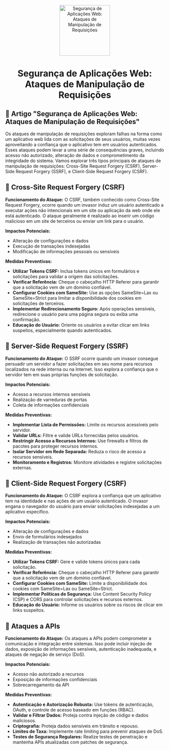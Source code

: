 <p align="center">
  <a href="SUA_URL_DE_IMAGEM">
    <img src="./images/guia.png" alt="Segurança de Aplicações Web: Ataques de Manipulação de Requisições" width="160" height="160">
  </a>
  <h1 align="center">Segurança de Aplicações Web: Ataques de Manipulação de Requisições</h1>
</p>

## :dart: Artigo "Segurança de Aplicações Web: Ataques de Manipulação de Requisições"

Os ataques de manipulação de requisições exploram falhas na forma como um aplicativo web lida com as solicitações de seus usuários, muitas vezes aproveitando a confiança que o aplicativo tem em usuários autenticados. Esses ataques podem levar a uma série de consequências graves, incluindo acesso não autorizado, alteração de dados e comprometimento da integridade do sistema. Vamos explorar três tipos principais de ataques de manipulação de requisições: Cross-Site Request Forgery (CSRF), Server-Side Request Forgery (SSRF), e Client-Side Request Forgery (CSRF).

## :dart: Cross-Site Request Forgery (CSRF)

**Funcionamento do Ataque:**
O CSRF, também conhecido como Cross-Site Request Forgery, ocorre quando um invasor induz um usuário autenticado a executar ações não intencionais em um site ou aplicação da web onde ele está autenticado. O ataque geralmente é realizado ao inserir um código malicioso em um site de terceiros ou enviar um link para o usuário.

**Impactos Potenciais:**
- Alteração de configurações e dados
- Execução de transações indesejadas
- Modificação de informações pessoais ou sensíveis

**Medidas Preventivas:**
- **Utilizar Tokens CSRF:** Inclua tokens únicos em formulários e solicitações para validar a origem das solicitações.
- **Verificar Referência:** Cheque o cabeçalho HTTP Referer para garantir que a solicitação vem de um domínio confiável.
- **Configurar Cookies com SameSite:** Use as opções SameSite=Lax ou SameSite=Strict para limitar a disponibilidade dos cookies em solicitações de terceiros.
- **Implementar Redirecionamento Seguro:** Após operações sensíveis, redirecione o usuário para uma página segura ou exiba uma confirmação.
- **Educação do Usuário:** Oriente os usuários a evitar clicar em links suspeitos, especialmente quando autenticados.

## :dart: Server-Side Request Forgery (SSRF)

**Funcionamento do Ataque:**
O SSRF ocorre quando um invasor consegue persuadir um servidor a fazer solicitações em seu nome para recursos localizados na rede interna ou na Internet. Isso explora a confiança que o servidor tem em suas próprias funções de solicitação.

**Impactos Potenciais:**
- Acesso a recursos internos sensíveis
- Realização de varreduras de portas
- Coleta de informações confidenciais

**Medidas Preventivas:**
- **Implementar Lista de Permissões:** Limite os recursos acessíveis pelo servidor.
- **Validar URLs:** Filtre e valide URLs fornecidas pelos usuários.
- **Restringir Acesso a Recursos Internos:** Use firewalls e filtros de pacotes para proteger recursos internos.
- **Isolar Servidor em Rede Separada:** Reduza o risco de acesso a recursos sensíveis.
- **Monitoramento e Registros:** Monitore atividades e registre solicitações externas.

## :dart: Client-Side Request Forgery (CSRF)

**Funcionamento do Ataque:**
O CSRF explora a confiança que um aplicativo tem na identidade e nas ações de um usuário autenticado. O invasor engana o navegador do usuário para enviar solicitações indesejadas a um aplicativo específico.

**Impactos Potenciais:**
- Alteração de configurações e dados
- Envio de formulários indesejados
- Realização de transações não autorizadas

**Medidas Preventivas:**
- **Utilizar Tokens CSRF:** Gere e valide tokens únicos para cada solicitação.
- **Verificar Referência:** Cheque o cabeçalho HTTP Referer para garantir que a solicitação vem de um domínio confiável.
- **Configurar Cookies com SameSite:** Limite a disponibilidade dos cookies com SameSite=Lax ou SameSite=Strict.
- **Implementar Políticas de Segurança:** Use Content Security Policy (CSP) e CORS para controlar solicitações e recursos externos.
- **Educação do Usuário:** Informe os usuários sobre os riscos de clicar em links suspeitos.

## :dart: Ataques a APIs

**Funcionamento do Ataque:**
Os ataques a APIs podem comprometer a comunicação e integração entre sistemas. Isso pode incluir injeção de dados, exposição de informações sensíveis, autenticação inadequada, e ataques de negação de serviço (DoS).

**Impactos Potenciais:**
- Acesso não autorizado a recursos
- Exposição de informações confidenciais
- Sobrecarregamento da API

**Medidas Preventivas:**
- **Autenticação e Autorização Robusta:** Use tokens de autenticação, OAuth, e controle de acesso baseado em funções (RBAC).
- **Validar e Filtrar Dados:** Proteja contra injeção de código e dados maliciosos.
- **Criptografia:** Proteja dados sensíveis em trânsito e repouso.
- **Limites de Taxa:** Implemente rate limiting para prevenir ataques de DoS.
- **Testes de Segurança Regulares:** Realize testes de penetração e mantenha APIs atualizadas com patches de segurança.
